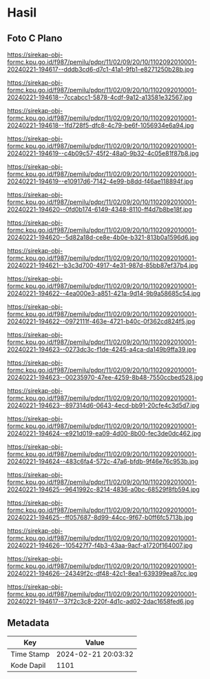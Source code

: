 # Hasil

## Foto C Plano

https://sirekap-obj-formc.kpu.go.id/f987/pemilu/pdpr/11/02/09/20/10/1102092010001-20240221-194617--dddb3cd6-d7c1-41a1-9fb1-e8271250b28b.jpg

https://sirekap-obj-formc.kpu.go.id/f987/pemilu/pdpr/11/02/09/20/10/1102092010001-20240221-194618--7ccabcc1-5878-4cdf-9a12-a13581e32567.jpg

https://sirekap-obj-formc.kpu.go.id/f987/pemilu/pdpr/11/02/09/20/10/1102092010001-20240221-194618--1fd728f5-dfc8-4c79-be6f-1056934e6a94.jpg

https://sirekap-obj-formc.kpu.go.id/f987/pemilu/pdpr/11/02/09/20/10/1102092010001-20240221-194619--c4b09c57-45f2-48a0-9b32-4c05e81f87b8.jpg

https://sirekap-obj-formc.kpu.go.id/f987/pemilu/pdpr/11/02/09/20/10/1102092010001-20240221-194619--e10917d6-7142-4e99-b8dd-f46ae118894f.jpg

https://sirekap-obj-formc.kpu.go.id/f987/pemilu/pdpr/11/02/09/20/10/1102092010001-20240221-194620--0fd0b174-6149-4348-8110-ff4d7b8be18f.jpg

https://sirekap-obj-formc.kpu.go.id/f987/pemilu/pdpr/11/02/09/20/10/1102092010001-20240221-194620--5d82a18d-ce8e-4b0e-b321-813b0a1596d6.jpg

https://sirekap-obj-formc.kpu.go.id/f987/pemilu/pdpr/11/02/09/20/10/1102092010001-20240221-194621--b3c3d700-4917-4e31-987d-85bb87ef37b4.jpg

https://sirekap-obj-formc.kpu.go.id/f987/pemilu/pdpr/11/02/09/20/10/1102092010001-20240221-194622--4ea000e3-a851-421a-9d14-9b9a58685c54.jpg

https://sirekap-obj-formc.kpu.go.id/f987/pemilu/pdpr/11/02/09/20/10/1102092010001-20240221-194622--0972111f-463e-4721-b40c-0f362cd824f5.jpg

https://sirekap-obj-formc.kpu.go.id/f987/pemilu/pdpr/11/02/09/20/10/1102092010001-20240221-194623--0273dc3c-f1de-4245-a4ca-da149b9ffa39.jpg

https://sirekap-obj-formc.kpu.go.id/f987/pemilu/pdpr/11/02/09/20/10/1102092010001-20240221-194623--00235970-47ee-4259-8b48-7550ccbed528.jpg

https://sirekap-obj-formc.kpu.go.id/f987/pemilu/pdpr/11/02/09/20/10/1102092010001-20240221-194623--897314d6-0643-4ecd-bb91-20cfe4c3d5d7.jpg

https://sirekap-obj-formc.kpu.go.id/f987/pemilu/pdpr/11/02/09/20/10/1102092010001-20240221-194624--e921d019-ea09-4d00-8b00-fec3de0dc462.jpg

https://sirekap-obj-formc.kpu.go.id/f987/pemilu/pdpr/11/02/09/20/10/1102092010001-20240221-194624--483c6fa4-572c-47a6-bfdb-9f46e76c953b.jpg

https://sirekap-obj-formc.kpu.go.id/f987/pemilu/pdpr/11/02/09/20/10/1102092010001-20240221-194625--9641992c-8214-4836-a0bc-68529f8fb594.jpg

https://sirekap-obj-formc.kpu.go.id/f987/pemilu/pdpr/11/02/09/20/10/1102092010001-20240221-194625--ff057687-8d99-44cc-9f67-b0ff6fc5713b.jpg

https://sirekap-obj-formc.kpu.go.id/f987/pemilu/pdpr/11/02/09/20/10/1102092010001-20240221-194626--105427f7-f4b3-43aa-9acf-a1720f164007.jpg

https://sirekap-obj-formc.kpu.go.id/f987/pemilu/pdpr/11/02/09/20/10/1102092010001-20240221-194626--24349f2c-df48-42c1-8ea1-639399ea87cc.jpg

https://sirekap-obj-formc.kpu.go.id/f987/pemilu/pdpr/11/02/09/20/10/1102092010001-20240221-194617--37f2c3c8-220f-4d1c-ad02-2dac1658fed6.jpg


## Metadata

| Key        | Value               |
| ---------- | ------------------- |
| Time Stamp | 2024-02-21 20:03:32 |
| Kode Dapil | 1101                |



